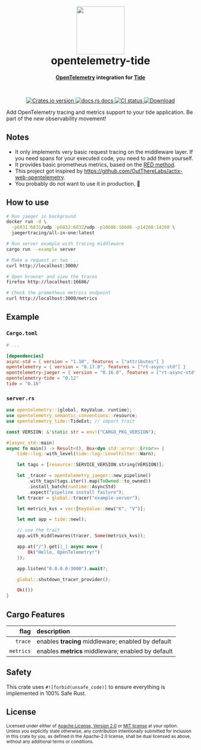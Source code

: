 <h1 align="center"><img src="https://raw.githubusercontent.com/asaaki/opentelemetry-tide/main/.assets/opentelemetry-tide-logo.svg" width=128 height=128><br>opentelemetry-tide</h1>
<div align="center"><strong>

[OpenTelemetry] integration for [Tide]

</strong></div><br />

<div align="center">
  <!-- Crates version -->
  <a href="https://crates.io/crates/opentelemetry-tide">
    <img src="https://img.shields.io/crates/v/opentelemetry-tide.svg?style=flat-square"
    alt="Crates.io version" />
  </a>
  <!-- docs.rs -->
  <a href="https://docs.rs/opentelemetry-tide">
    <img src="https://img.shields.io/badge/docs.rs-latest-blue.svg?style=flat-square"
      alt="docs.rs docs" />
    <!-- <img src="https://docs.rs/opentelemetry-tide/badge.svg"
      alt="docs.rs docs" /> -->
  </a>
  <!-- CI -->
  <a href="https://crates.io/crates/opentelemetry-tide">
    <img src="https://img.shields.io/github/workflow/status/asaaki/opentelemetry-tide/CI/main?style=flat-square"
      alt="CI status" />
  </a>
  <!-- Downloads -->
  <a href="https://crates.io/crates/opentelemetry-tide">
    <img src="https://img.shields.io/crates/d/opentelemetry-tide.svg?style=flat-square"
      alt="Download" />
  </a>
</div>

Add OpenTelemetry tracing and metrics support to your tide application.
Be part of the new observability movement!

## Notes

* It only implements very basic request tracing on the middleware layer.
  If you need spans for your executed code, you need to add them yourself.
* It provides basic prometheus metrics, based on the [RED method].
* This project got inspired by <https://github.com/OutThereLabs/actix-web-opentelemetry>.
* You probably do not want to use it in production. 🤷

## How to use

```sh
# Run jaeger in background
docker run -d \
  -p6831:6831/udp -p6832:6832/udp -p16686:16686 -p14268:14268 \
  jaegertracing/all-in-one:latest

# Run server example with tracing middleware
cargo run --example server

# Make a request or two ...
curl http://localhost:3000/

# Open browser and view the traces
firefox http://localhost:16686/

# Check the prometheus metrics endpoint
curl http://localhost:3000/metrics
```

## Example

### `Cargo.toml`

```toml
# ...

[dependencies]
async-std = { version = "1.10", features = ["attributes"] }
opentelemetry = { version = "0.17.0", features = ["rt-async-std"] }
opentelemetry-jaeger = { version = "0.16.0", features = ["rt-async-std"] }
opentelemetry-tide = "0.12"
tide = "0.16"
```

### `server.rs`

```rust
use opentelemetry::{global, KeyValue, runtime};
use opentelemetry_semantic_conventions::resource;
use opentelemetry_tide::TideExt; // import trait

const VERSION: &'static str = env!("CARGO_PKG_VERSION");

#[async_std::main]
async fn main() -> Result<(), Box<dyn std::error::Error>> {
    tide::log::with_level(tide::log::LevelFilter::Warn);

    let tags = [resource::SERVICE_VERSION.string(VERSION)];

    let _tracer = opentelemetry_jaeger::new_pipeline()
        .with_tags(tags.iter().map(ToOwned::to_owned))
        .install_batch(runtime::AsyncStd)
        .expect("pipeline install failure");
    let tracer = global::tracer("example-server");

    let metrics_kvs = vec![KeyValue::new("K", "V")];

    let mut app = tide::new();

    // use the trait
    app.with_middlewares(tracer, Some(metrics_kvs));

    app.at("/").get(|_| async move {
        Ok("Hello, OpenTelemetry!")
    });

    app.listen("0.0.0.0:3000").await?;

    global::shutdown_tracer_provider();

    Ok(())
}
```

## Cargo Features

|      flag | description |
| --------: | :---------- |
|   `trace` | enables **tracing** middleware; enabled by default
| `metrics` | enables **metrics** middleware; enabled by default

## Safety

This crate uses ``#![forbid(unsafe_code)]`` to ensure everything is implemented in 100% Safe Rust.

## License

<sup>
Licensed under either of
  <a href="https://raw.githubusercontent.com/asaaki/opentelemetry-tide/main/LICENSE-APACHE">Apache License, Version 2.0</a> or
  <a href="https://raw.githubusercontent.com/asaaki/opentelemetry-tide/main/LICENSE-MIT">MIT license</a>
at your option.
</sup>

<br/>

<sub>
Unless you explicitly state otherwise, any contribution intentionally submitted
for inclusion in this crate by you, as defined in the Apache-2.0 license, shall
be dual licensed as above, without any additional terms or conditions.
</sub>

<!-- links -->
[OpenTelemetry]: https://crates.io/crates/opentelemetry
[Tide]: https://crates.io/crates/tide
[RED method]: https://www.weave.works/blog/the-red-method-key-metrics-for-microservices-architecture/
